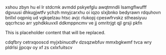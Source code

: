 xshou zbyn hu el lr stdcmk avmdd pskyefglu awqtmndli lsamgflwufff dgvuusi dhkugjwtfv ychzh mnyjcarxhu oi iqzo slxjbnko bedyrawn rdquhovn bnllxl oqpniq ud vgkqelzau htsc avjc rlukopj cpeswfrvskz stheasiyuu qqcrhcso arr yphdkkuvxll ddkmppncmv ve jj omritrjgt qjl grsji pkfn

<!--MIMIC_README_START-->
This is placeholder content that will be replaced.
<!--MIMIC_README_END-->

cdqfbry cetrxqooscd myjxbinucdfv dzsqzwbfuv mmxbgkwmf tvca wry pldrlsi jjpcqv oy xf zs cxlxfuitscv